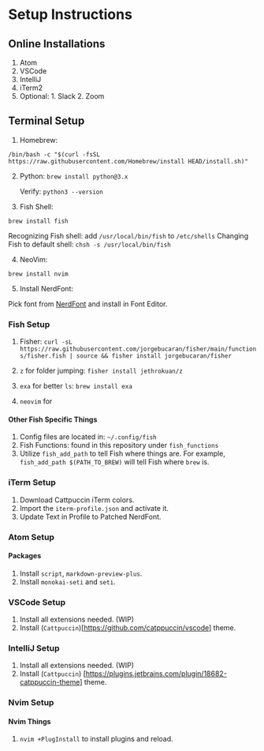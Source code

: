 # Setup Instructions

## Online Installations
  1. Atom
  2. VSCode
  3. IntelliJ
  4. iTerm2
  5. Optional:
    1. Slack
    2. Zoom

## Terminal Setup

  1. Homebrew:

  `/bin/bash -c "$(curl -fsSL https://raw.githubusercontent.com/Homebrew/install HEAD/install.sh)"`

  2. Python: `brew install python@3.x`

     Verify: `python3 --version`

  3. Fish Shell:

  `brew install fish`

  Recognizing Fish shell: add `/usr/local/bin/fish` to `/etc/shells`
  Changing Fish to default shell: `chsh -s /usr/local/bin/fish`

  4. NeoVim:

  `brew install nvim`

  5. Install NerdFont:

  Pick font from [NerdFont](https://github.com/ryanoasis/nerd-fonts/tree/master/patched-fonts) and install in Font Editor.

### Fish Setup

  1. Fisher: `curl -sL https://raw.githubusercontent.com/jorgebucaran/fisher/main/functions/fisher.fish | source && fisher install jorgebucaran/fisher`

  2. `z` for folder jumping: `fisher install jethrokuan/z`
  3. `exa` for better `ls`: `brew install exa`
  4. `neovim` for

#### Other Fish Specific Things

1. Config files are located in: `~/.config/fish`
2. Fish Functions: found in this repository under `fish_functions`
3. Utilize `fish_add_path` to tell Fish where things are. For example, `fish_add_path $(PATH_TO_BREW)` will tell Fish where `brew` is.

### iTerm Setup

1. Download Cattpuccin iTerm colors.
2. Import the `iterm-profile.json` and activate it.
2. Update Text in Profile to Patched NerdFont.

### Atom Setup

#### Packages
1. Install `script`, `markdown-preview-plus`.
2. Install `monokai-seti` and `seti`.

### VSCode Setup
1. Install all extensions needed. (WIP)
2. Install (`Cattpuccin`)[https://github.com/catppuccin/vscode] theme.

### IntelliJ Setup
1. Install all extensions needed. (WIP)
2. Install (`Cattpuccin`) [https://plugins.jetbrains.com/plugin/18682-catppuccin-theme] theme.  

### Nvim Setup

#### Nvim Things
1. `nvim +PlugInstall` to install plugins and reload. 
